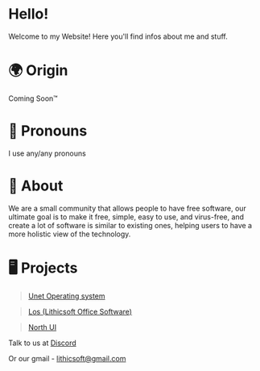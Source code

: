 # Hello!
Welcome to my Website! Here you'll find infos about me and stuff.
# 🌍 Origin
Coming Soon™
# 🐋 Pronouns
I use any/any pronouns
# 🐢 About
We are a small community that allows people to have free software, our ultimate goal is to make it free, simple, easy to use, and virus-free, and create a lot of software is similar to existing ones, helping users to have a more holistic view of the technology.

# 🖥️ Projects
> [Unet Operating system](https://unet.lithicsoft.repl.co/)

> [Los (Lithicsoft Office Software)](https://los.lithicsoft.repl.co/)

> [North UI](https://github.com/Lithicsoft-Inc/NorthUI)

Talk to us at [Discord](https://discord.gg/AZ9SmxeGgP)

Or our gmail - lithicsoft@gmail.com
